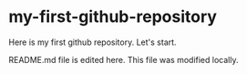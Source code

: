 # my-first-github-repository
Here is my first github repository. Let's start.

README.md file is edited here. This file was modified locally.
